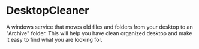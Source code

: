 # DesktopCleaner
A windows service that moves old files and folders from your desktop to an "Archive" folder.
This will help you have clean organized desktop and make it easy to find what you are looking for.  
